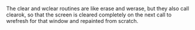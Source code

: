 The clear and wclear routines are like erase and werase, but they also call clearok, so that the screen is cleared completely on the next call to wrefresh for that window and repainted from scratch.
